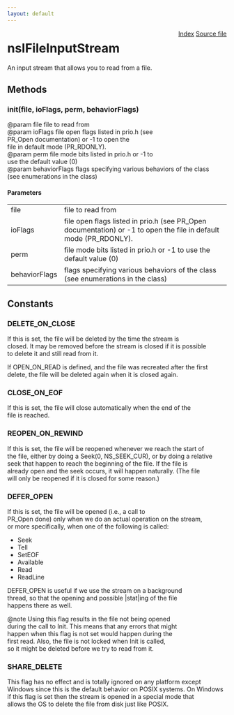 ```yaml
---
layout: default
---
```

<div class='links' style='float:right'><a href="../index.html">Index</a>
<a href="http://dxr.mozilla.org/mozilla-central/source/netwerk/base/public/nsIFileStreams.idl">Source file</a>
</div>

# nsIFileInputStream #
  
An input stream that allows you to read from a file.  
  

## Methods ##

### init(file, ioFlags, perm, behaviorFlags) ###
  
@param file          file to read from  
@param ioFlags       file open flags listed in prio.h (see  
                     PR_Open documentation) or -1 to open the  
                     file in default mode (PR_RDONLY).  
@param perm          file mode bits listed in prio.h or -1 to  
                     use the default value (0)  
@param behaviorFlags flags specifying various behaviors of the class  
       (see enumerations in the class)  
  

#### Parameters ####

<table>

<tr>
<td>file</td>
<td>file to read from  
</td>
</tr>

<tr>
<td>ioFlags</td>
<td>file open flags listed in prio.h (see  
                     PR_Open documentation) or -1 to open the  
                     file in default mode (PR_RDONLY).  
</td>
</tr>

<tr>
<td>perm</td>
<td>file mode bits listed in prio.h or -1 to  
                     use the default value (0)  
</td>
</tr>

<tr>
<td>behaviorFlags</td>
<td>flags specifying various behaviors of the class  
       (see enumerations in the class)  
</td>
</tr>

</table>

## Constants ##

### DELETE_ON_CLOSE ###
  
If this is set, the file will be deleted by the time the stream is  
closed.  It may be removed before the stream is closed if it is possible  
to delete it and still read from it.  
  
If OPEN_ON_READ is defined, and the file was recreated after the first  
delete, the file will be deleted again when it is closed again.  
  

### CLOSE_ON_EOF ###
  
If this is set, the file will close automatically when the end of the  
file is reached.  
  

### REOPEN_ON_REWIND ###
  
If this is set, the file will be reopened whenever we reach the start of  
the file, either by doing a Seek(0, NS_SEEK_CUR), or by doing a relative  
seek that happen to reach the beginning of the file. If the file is  
already open and the seek occurs, it will happen naturally.  (The file  
will only be reopened if it is closed for some reason.)  
  

### DEFER_OPEN ###
  
If this is set, the file will be opened (i.e., a call to  
PR_Open done) only when we do an actual operation on the stream,  
or more specifically, when one of the following is called:  
  - Seek  
  - Tell  
  - SetEOF  
  - Available  
  - Read  
  - ReadLine  
  
DEFER_OPEN is useful if we use the stream on a background  
thread, so that the opening and possible |stat|ing of the file  
happens there as well.  
  
@note Using this flag results in the file not being opened  
      during the call to Init.  This means that any errors that might  
      happen when this flag is not set would happen during the  
      first read.  Also, the file is not locked when Init is called,  
      so it might be deleted before we try to read from it.  
  

### SHARE_DELETE ###
  
This flag has no effect and is totally ignored on any platform except  
Windows since this is the default behavior on POSIX systems. On Windows  
if this flag is set then the stream is opened in a special mode that  
allows the OS to delete the file from disk just like POSIX.  
  

